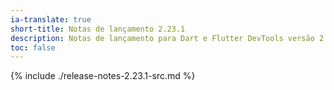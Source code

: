 ```yaml
---
ia-translate: true
short-title: Notas de lançamento 2.23.1
description: Notas de lançamento para Dart e Flutter DevTools versão 2.23.1.
toc: false
---
```


{% include ./release-notes-2.23.1-src.md %}
